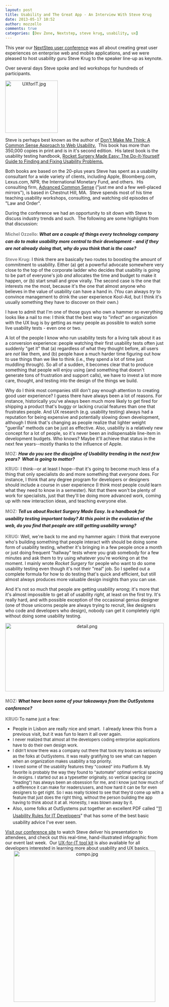 ```yaml
---
layout: post
title: Usability and The Great App - An Interview With Steve Krug
date: 2013-05-17 10:52
author: mozzello
comments: true
categories: [Dev Zone, Nextstep, steve krug, usability, ux]
---
```

This year our <a href="http://www.outsystems.com/nextstep/" target="_blank">NextStep user conference</a> was all about creating great user experiences on enterprise web and mobile applications, and we were pleased to host usability guru Steve Krug to the speaker line-up as keynote.
<p style="text-align: left;">Over several days Steve spoke and led workshops for hundreds of participants.</p>
<!--more--><img class="alignright" style="text-align: center;" alt="UXforIT.jpg" src="https://www.outsystems.com/blog/wp-content/uploads/2013/05/UXforIT11.jpg" width="167" height="166" />
<p style="text-align: left;">Steve is perhaps best known as the author of <a href="http://www.amazon.com/Dont-Make-Me-Think-Usability/dp/0321344758/ref=sr_1_1?ie=UTF8&amp;qid=1366985423&amp;sr=8-1&amp;keywords=Don%27t+Make+Me+Think%3A+A+Common+Sense+Approach+to+Web+Usability." target="_blank">Don't Make Me Think: A Common Sense Approach to Web Usability.</a>  This book has more than 350,000 copies in print and is in it's second edition.  His latest book is the usability testing handbook, <a href="http://www.amazon.com/Rocket-Surgery-Made-Easy-Do-It-Yourself/dp/0321657292/ref=pd_bxgy_b_img_y" target="_blank">Rocket Surgery Made Easy: The Do-It-Yourself Guide to Finding and Fixing Usability Problems.</a></p>
Both books are based on the 20-plus years Steve has spent as a usability consultant for a wide variety of clients, including Apple, Bloomberg.com, Lexus.com, NPR, the International Monetary Fund, and others.  His consulting firm, <a href="http://www.sensible.com/" target="_blank">Advanced Common Sense</a> ("just me and a few well-placed mirrors"), is based in Chestnut Hill, MA.  Steve spends most of his time teaching usability workshops, consulting, and watching old episodes of "Law and Order".

During the conference we had an opportunity to sit down with Steve to discuss industry trends and such.  The following are some highlights from that discussion:

<span style="color: #808080;"><b style="line-height: 1.62;">Michel Ozzello:</b></span><strong><em><span style="line-height: 1.62;"> What are a couple of things every technology company can do to make usability more central to their development - and if they are not already doing that, why do you think that is the case?</span></em></strong>

<span style="color: #808080;"><b>Steve Krug:</b></span> I think there are basically two routes to boosting the amount of commitment to usability. Either (a) get a powerful advocate somewhere very close to the top of the corporate ladder who decides that usability is going to be part of everyone's job <i>and</i> allocates the time and budget to make it happen, or (b) start small and grow virally. The second case is the one that interests me the most, because it's the one that almost anyone who believes in the value of usability can have a hand in. (You can always <i>try</i> to convince management to drink the user experience Kool-Aid, but I think it's usually something they have to discover on their own.)

I have to admit that I'm one of those guys who own a hammer so everything looks like a nail to me: I think that the best way to "infect" an organization with the UX bug is by getting as many people as possible to watch some live usability tests - even one or two.

A lot of the people I know who run usability tests for a living talk about it as a conversion experience: people watching their first usability tests often just suddenly "get it" that (a) regardless of what they thought before, all users are <i>not</i> like them, and (b) people have a much harder time figuring out how to use things than we like to think (i.e., they spend a lot of time just muddling through). So all of a sudden, it becomes clear that to produce something that people will enjoy using (and something that doesn't generate tons of frustration and support calls), we have to invest a lot more care, thought, and testing into the design of the things we build.

Why do I think most companies still don't pay enough attention to creating good user experience? I guess there have always been a lot of reasons. For instance, historically you've always been much more likely to get fired for shipping a product that's buggy or lacking crucial features than one that frustrates people. And UX research (e.g. usability testing) always had a reputation for being expensive and potentially slowing down development, although I think that's changing as people realize that lighter weight "guerilla" methods can be just as effective. Also, usability is a relatively new concept for a lot of people, so it's never been an indispensable line-item in development budgets. Who knows? Maybe it'll achieve that status in the next few years--mostly thanks to the influence of Apple.

<span style="color: #808080;"><b>MOZ:</b></span> <em><strong>How do you see the discipline of Usability trending in the next few years?  What is going to matter?</strong></em>

<span style="color: #808080;"><b>KRUG:</b></span> I think--or at least I hope--that it's going to become much less of a thing that only specialists do and more something that <i>everyone</i> does. For instance, I think that any degree program for developers or designers should include a course in user experience (I think most people could learn what they need to know in a semester). Not that there won't be plenty of work for specialists, just that they'll be doing more advanced work, coming up with new interaction ideas, and teaching everyone else.

<span style="color: #808080;"><b style="line-height: 1.62;">MOZ:</b></span><em><strong><span style="line-height: 1.62;"> Tell us about </span>Rocket Surgery Made Easy<span style="line-height: 1.62;">. Is a handbook for usability testing important today? At this point in the evolution of the web, do you find that people are still getting usability wrong?</span></strong></em>

<span style="color: #808080;"><b>KRUG:</b></span> Well, we're back to me and my hammer again: I think that everyone who's building something that people interact with should be doing some form of usability testing, whether it's bringing in a few people once a month or just doing frequent "hallway" tests where you grab somebody for a few minutes and ask them to try using whatever you're working on at the moment. I mainly wrote <i>Rocket Surgery</i> for people who want to do some usability testing even though it's not their "real" job. So I spelled out a complete formula for how to do testing that's quick and efficient, but still almost always produces more valuable design insights than you can use.

And it's not so much that people are getting usability <i>wrong</i>; it's more that it's almost impossible to get all of usability <i>right,</i> at least on the first try. It's really hard, and with possible exception of the occasional genius designer (one of those unicorns people are always trying to recruit, like designers who code and developers who design), nobody can get it completely right without doing some usability testing.
<p style="text-align: center;"><img class="mt-image-center aligncenter" style="text-align: center; display: block; margin-top: 0px; margin-bottom: 20px;" alt="detail.png" src="https://www.outsystems.com/blog/wp-content/uploads/2013/05/detail2.png" width="100%" height="217" /></p>
<span style="color: #808080;"><b style="line-height: 1.62;">MOZ:</b></span><strong><em><span style="line-height: 1.62;"> What have been some of your takeaways from the OutSystems conference?</span></em></strong>

<span style="color: #808080;"><b>KRUG:</b></span>To name just a few:
<ul>
	<li>People in Lisbon are really nice and smart.  I already knew this from a previous visit, but it was fun to learn it all over again.</li>
	<li><span style="font-size: 13px; line-height: 19px;">I never realized that almost all the developers coding enterprise applications have to do their own design work.</span></li>
	<li><span style="font-size: 13px; line-height: 19px;">I didn't know there was a company out there that took my books as seriously as the folks at OutSystems. It was really gratifying to see what can happen when an organization makes usability a top priority.</span></li>
	<li><span style="font-size: 13px; line-height: 19px;">I loved some of the usability features they "cooked" into Platform 8. My favorite is probably the way they found to "automate" optimal vertical spacing in designs. I started out as a typesetter originally, so vertical spacing (or "leading") has always been an obsession for me, and I know just how much of a difference it can make for readers/users, and how hard it can be for even designers to get right. So I was really tickled to see that they'd come up with a feature that just does the right thing, without the person building the app having to think about it at all. Honestly, I was blown away by it.</span></li>
	<li><span style="line-height: 1.62;">Also, some folks at OutSystems put together an excellent PDF called "</span><a style="line-height: 1.62;" href="http://www.outsystems.com/ux-for-it/" target="_blank">11 Usability Rules for IT Developers</a><span style="line-height: 1.62;">" that has some of the best basic usability advice I've ever seen. </span></li>
</ul>
<a href="http://www.outsystems.com/nextstep/2013/one-more-thing--usability/" target="_blank">Visit our conference site</a> to watch Steve deliver his presentation to attendees, and check out this real-time, hand-illustrated infographic from our event last week.  Our <a href="http://www.outsystems.com/ux-for-it/" target="_blank">UX-for-IT tool kit</a> is also available for all developers interested in learning more about usability and UX basics.

<img class="mt-image-center" style="text-align: center; display: block; margin: 0 auto 20px;" alt="compo.jpg" src="https://www.outsystems.com/blog/wp-content/uploads/2013/05/compo2.jpg" width="450" height="480" />
